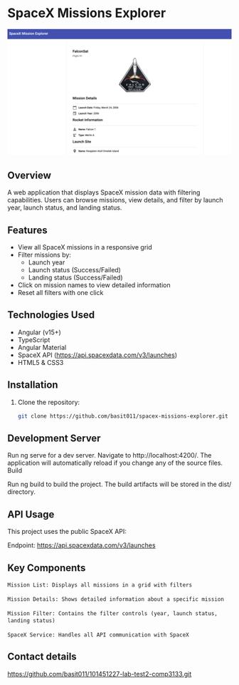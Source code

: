 # SpaceX Missions Explorer

![alt text](<falconSat.png>)

## Overview

A web application that displays SpaceX mission data with filtering capabilities. Users can browse missions, view details, and filter by launch year, launch status, and landing status.

## Features

- View all SpaceX missions in a responsive grid
- Filter missions by:
  - Launch year
  - Launch status (Success/Failed)
  - Landing status (Success/Failed)
- Click on mission names to view detailed information
- Reset all filters with one click

## Technologies Used

- Angular (v15+)
- TypeScript
- Angular Material
- SpaceX API (https://api.spacexdata.com/v3/launches)
- HTML5 & CSS3

## Installation

1. Clone the repository:
   ```bash
   git clone https://github.com/basit011/spacex-missions-explorer.git
   ```

## Development Server

Run ng serve for a dev server. Navigate to http://localhost:4200/. The application will automatically reload if you change any of the source files.
Build

Run ng build to build the project. The build artifacts will be stored in the dist/ directory.

## API Usage

This project uses the public SpaceX API:

Endpoint: https://api.spacexdata.com/v3/launches

## Key Components

    Mission List: Displays all missions in a grid with filters

    Mission Details: Shows detailed information about a specific mission

    Mission Filter: Contains the filter controls (year, launch status, landing status)

    SpaceX Service: Handles all API communication with SpaceX

## Contact details

https://github.com/basit011/101451227-lab-test2-comp3133.git
